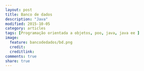 ```yaml
---
layout: post
title: Banco de dados
description: "Java"
modified: 2015-10-05
category: articles
tags: [Programação orientada a objetos, poo, java, java ee ]
image:
  feature: bancodedados/bd.png
  credit: 
  creditlink: 
comments: true
share: true
---
```


